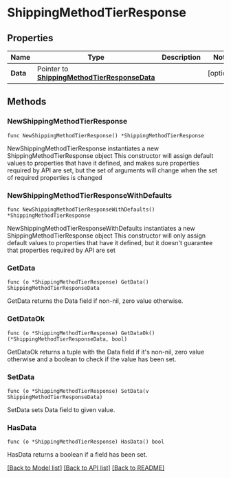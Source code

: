 # ShippingMethodTierResponse

## Properties

Name | Type | Description | Notes
------------ | ------------- | ------------- | -------------
**Data** | Pointer to [**ShippingMethodTierResponseData**](ShippingMethodTierResponseData.md) |  | [optional] 

## Methods

### NewShippingMethodTierResponse

`func NewShippingMethodTierResponse() *ShippingMethodTierResponse`

NewShippingMethodTierResponse instantiates a new ShippingMethodTierResponse object
This constructor will assign default values to properties that have it defined,
and makes sure properties required by API are set, but the set of arguments
will change when the set of required properties is changed

### NewShippingMethodTierResponseWithDefaults

`func NewShippingMethodTierResponseWithDefaults() *ShippingMethodTierResponse`

NewShippingMethodTierResponseWithDefaults instantiates a new ShippingMethodTierResponse object
This constructor will only assign default values to properties that have it defined,
but it doesn't guarantee that properties required by API are set

### GetData

`func (o *ShippingMethodTierResponse) GetData() ShippingMethodTierResponseData`

GetData returns the Data field if non-nil, zero value otherwise.

### GetDataOk

`func (o *ShippingMethodTierResponse) GetDataOk() (*ShippingMethodTierResponseData, bool)`

GetDataOk returns a tuple with the Data field if it's non-nil, zero value otherwise
and a boolean to check if the value has been set.

### SetData

`func (o *ShippingMethodTierResponse) SetData(v ShippingMethodTierResponseData)`

SetData sets Data field to given value.

### HasData

`func (o *ShippingMethodTierResponse) HasData() bool`

HasData returns a boolean if a field has been set.


[[Back to Model list]](../README.md#documentation-for-models) [[Back to API list]](../README.md#documentation-for-api-endpoints) [[Back to README]](../README.md)


